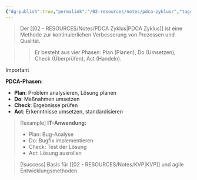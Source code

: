```yaml
---
{"dg-publish":true,"permalink":"/02-resources/notes/pdca-zyklus/","tags":["qualitaetsmanagement/methoden","projektmanagement/verbesserung"],"noteIcon":"","updated":"2025-10-29T12:59:08.990+01:00"}
---
```



>Der [[02 - RESOURCES/Notes/PDCA Zyklus\|PDCA Zyklus]] ist eine Methode zur kontinuierlichen Verbesserung von Prozessen und Qualität.

>>Er besteht aus vier Phasen: Plan (Planen), Do (Umsetzen), Check (Überprüfen), Act (Handeln).

>[!important] 
>**PDCA-Phasen:**
>- **Plan**: Problem analysieren, Lösung planen
>- **Do**: Maßnahmen umsetzen
>- **Check**: Ergebnisse prüfen
>- **Act**: Erkenntnisse umsetzen, standardisieren

>[!example] 
>**IT-Anwendung:**
>- Plan: Bug-Analyse
>- Do: Bugfix implementieren
>- Check: Test der Lösung  
>- Act: Lösung ausrollen

>[!success] 
>Basis für [[02 - RESOURCES/Notes/KVP\|KVP]] und agile Entwicklungsmethoden.